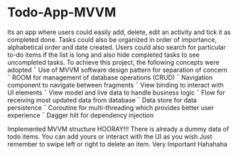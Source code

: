 # Todo-App-MVVM
Its an app where users could easily add, delete, edit an activity and tick it as completed done. Tasks could
also be organized in order of importance, alphabetical order and date created. Users could also search for
particular to-do items if the list is long and also hide completed tasks to see uncompleted tasks. To achieve
this project, the following concepts were adopted
ˉ Use of MVVM software design pattern for separation of concern
ˉ ROOM for management of database operations (CRUD)
ˉ Navigation component to navigate between fragments
ˉ View binding to interact with UI elements
ˉ View model and live data to handle business logic
ˉ Flow for receiving most updated data from database
ˉ Data store for data persistence
ˉ Coroutine for multi-threading which provides better user experience
ˉ Dagger hilt for dependency injection

Implemented MVVM structure HOORAY!!!
There is already a dummy data of todo items.
You can add yours or interact with the UI as you wish
Just remember to swipe left or right to delete an item. Very Important Hahahaha
